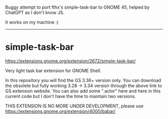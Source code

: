 Buggy attempt to port fthx's simple-task-bar to GNOME 45, helped by ChatGPT as I don't know JS.

It works on my machine :)

---

# simple-task-bar

https://extensions.gnome.org/extension/2672/simple-task-bar/

Very light task bar extension for GNOME Shell.

In this repository you will find the GS 3.36+ version only. You can download the obsolete but fully working 3.28 -> 3.34 version through the above link to GS extension website. You can also add some ".actor" here and here in this current code but I don't have the time to maintain two versions.

THIS EXTENSION IS NO MORE UNDER DEVELOPMENT, please use https://extensions.gnome.org/extension/4000/babar/
